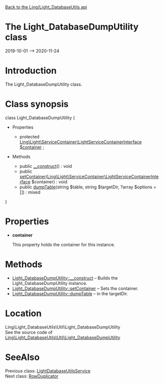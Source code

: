 [Back to the Ling/Light_DatabaseUtils api](https://github.com/lingtalfi/Light_DatabaseUtils/blob/master/doc/api/Ling/Light_DatabaseUtils.md)



The Light_DatabaseDumpUtility class
================
2019-10-01 --> 2020-11-24






Introduction
============

The Light_DatabaseDumpUtility class.



Class synopsis
==============


class <span class="pl-k">Light_DatabaseDumpUtility</span>  {

- Properties
    - protected [Ling\Light\ServiceContainer\LightServiceContainerInterface](https://github.com/lingtalfi/Light/blob/master/doc/api/Ling/Light/ServiceContainer/LightServiceContainerInterface.md) [$container](#property-container) ;

- Methods
    - public [__construct](https://github.com/lingtalfi/Light_DatabaseUtils/blob/master/doc/api/Ling/Light_DatabaseUtils/Util/Light_DatabaseDumpUtility/__construct.md)() : void
    - public [setContainer](https://github.com/lingtalfi/Light_DatabaseUtils/blob/master/doc/api/Ling/Light_DatabaseUtils/Util/Light_DatabaseDumpUtility/setContainer.md)([Ling\Light\ServiceContainer\LightServiceContainerInterface](https://github.com/lingtalfi/Light/blob/master/doc/api/Ling/Light/ServiceContainer/LightServiceContainerInterface.md) $container) : void
    - public [dumpTable](https://github.com/lingtalfi/Light_DatabaseUtils/blob/master/doc/api/Ling/Light_DatabaseUtils/Util/Light_DatabaseDumpUtility/dumpTable.md)(string $table, string $targetDir, ?array $options = []) : mixed

}




Properties
=============

- <span id="property-container"><b>container</b></span>

    This property holds the container for this instance.
    
    



Methods
==============

- [Light_DatabaseDumpUtility::__construct](https://github.com/lingtalfi/Light_DatabaseUtils/blob/master/doc/api/Ling/Light_DatabaseUtils/Util/Light_DatabaseDumpUtility/__construct.md) &ndash; Builds the Light_DatabaseDumpUtility instance.
- [Light_DatabaseDumpUtility::setContainer](https://github.com/lingtalfi/Light_DatabaseUtils/blob/master/doc/api/Ling/Light_DatabaseUtils/Util/Light_DatabaseDumpUtility/setContainer.md) &ndash; Sets the container.
- [Light_DatabaseDumpUtility::dumpTable](https://github.com/lingtalfi/Light_DatabaseUtils/blob/master/doc/api/Ling/Light_DatabaseUtils/Util/Light_DatabaseDumpUtility/dumpTable.md) &ndash; in the targetDir.





Location
=============
Ling\Light_DatabaseUtils\Util\Light_DatabaseDumpUtility<br>
See the source code of [Ling\Light_DatabaseUtils\Util\Light_DatabaseDumpUtility](https://github.com/lingtalfi/Light_DatabaseUtils/blob/master/Util/Light_DatabaseDumpUtility.php)



SeeAlso
==============
Previous class: [LightDatabaseUtilsService](https://github.com/lingtalfi/Light_DatabaseUtils/blob/master/doc/api/Ling/Light_DatabaseUtils/Service/LightDatabaseUtilsService.md)<br>Next class: [RowDuplicator](https://github.com/lingtalfi/Light_DatabaseUtils/blob/master/doc/api/Ling/Light_DatabaseUtils/Util/RowDuplicator.md)<br>
